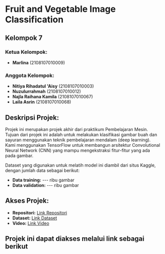 # Fruit and Vegetable Image Classification

## Kelompok 7

### Ketua Kelompok:
- **Marlina** (2108107010009)

### Anggota Kelompok:
- **Nitiya Rihadatul 'Aisy** (2108107010003)
- **Nuzulurrahmah** (2108107010012)
- **Najla Raihana Kamila** (2108107010067)
- **Laila Asrin** (2108107010068)

## Deskripsi Projek:
Projek ini merupakan projek akhir dari praktikum Pembelajaran Mesin. Tujuan dari projek ini adalah untuk melakukan klasifikasi gambar buah dan sayuran menggunakan teknik pembelajaran mendalam (deep learning). Kami menggunakan TensorFlow untuk membangun arsitektur Convolutional Neural Network (CNN) yang mampu mengekstraksi fitur-fitur yang ada pada gambar.

Dataset yang digunakan untuk melatih model ini diambil dari situs Kaggle, dengan jumlah data sebagai berikut:
- **Data training:** --- ribu gambar
- **Data validation:** --- ribu gambar

## Akses Projek:
- **Repositori:** [Link Repositori](#)
- **Dataset:** [Link Dataset](#)
- **Video:** [Link Video](#)

## Projek ini dapat diakses melalui link sebagai berikut
